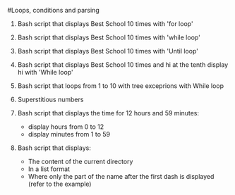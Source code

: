 #Loops, conditions and parsing

1. Bash script that displays Best School 10 times with 'for loop'
2. Bash script that displays Best School 10 times with 'while loop'
3. Bash script that displays Best School 10 times with 'Until loop'
4. Bash script that displays Best School 10 times and hi at the tenth display hi with 'While loop'
5. Bash script that loops from 1 to 10 with tree exceprions with While loop
6. Superstitious numbers
7. Bash script that displays the time for 12 hours and 59 minutes:
	- display hours from 0 to 12
	- display minutes from 1 to 59
8. Bash script that displays:

	- The content of the current directory
 	- In a list format
	- Where only the part of the name after the first dash is 
	displayed (refer to the example)
